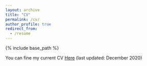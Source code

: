 ```yaml
---
layout: archive
title: "CV"
permalink: /cv/
author_profile: true
redirect_from:
  - /resume
---
```


{% include base_path %}

You can fine my current CV [Here](../files/Porth_CV.pdf) (last updated: December 2020)
